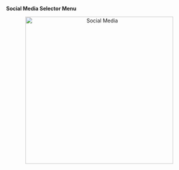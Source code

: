 **Social Media Selector Menu**

<div align=center>
<img src="https://user-images.githubusercontent.com/94288727/210131852-6b21eebf-4fb2-4ee8-a13a-d81c4e313e7e.png" alt="Social Media" style="height:400px;">
</div>
